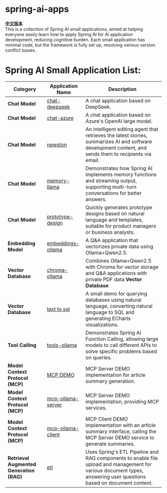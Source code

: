 # spring-ai-apps
**[中文版本](./README-zh.md)**  
This is a collection of Spring AI small applications, aimed at helping everyone easily learn how to apply Spring AI for AI application development, reducing cognitive burden. Each small application has minimal code, but the framework is fully set up, resolving various version conflict issues.
# Spring AI Small Application List:
| Category             | Application Name               | Description                                                                                   |
|---------------------|-------------------------------|-----------------------------------------------------------------------------------------------|
| **Chat Model**      | [chat-deepseek](chat-deepseek)    | A chat application based on DeepSeek.                                                         |
| **Chat Model**      | [chat-azure](chat-azure)          | A chat application based on Azure's OpenAI large model.                                       |
| **Chat Model**      | [newston](newston)                | An intelligent editing agent that retrieves the latest stories, summarizes AI and software development content, and sends them to recipients via email. |
| **Chat Model**      | [memory-llama](memory-llama)      | Demonstrates how Spring AI implements memory functions and streaming output, supporting multi-turn conversations for better answers. |
| **Chat Model**      | [prototype-design](prototype-design) | Quickly generates prototype designs based on natural language and templates, suitable for product managers or business analysts. |
| **Embedding Model** | [embeddings-ollama](embeddings-ollama) | A Q&A application that vectorizes private data using Ollama+Qwen2.5.                          |
| **Vector Database** | [chroma-ollama](chroma-ollama)    | Combines Ollama+Qwen2.5 with Chroma for vector storage and Q&A applications with private PDF data **Vector Database** | [neo4j-ollama](neo4j-ollama) | A GraphRAG example using Neo4j as a graph data store to form a knowledge graph, enhancing the Q&A capabilities of large models. |
| **Vector Database** | [text to sql](text-to-sql)        | A small demo for querying databases using natural language, converting natural language to SQL and generating ECharts visualizations. |
| **Tool Calling**    | [tools-ollama](tools-ollama)      | Demonstrates Spring AI Function Calling, allowing large models to call different APIs to solve specific problems based on queries. |
| **Model Context Protocol (MCP)** | [MCP DEMO](mcp-ollama) | MCP Server DEMO implementation for article summary generation.                                 |
| **Model Context Protocol (MCP)** | [mcp-ollama-server](mcp-ollama/mcp-ollama-server) | MCP Server DEMO implementation, providing MCP services.                                        |
| **Model Context Protocol (MCP)** | [mcp-ollama-client](mcp-ollama/mcp-ollama-client) | MCP Client DEMO implementation with an article summary interface, calling the MCP Server DEMO service to generate summaries. |
| **Retrieval Augmented Generation (RAG)** | [etl](etl) | Uses Spring's ETL Pipeline and RAG components to enable file upload and management for various document types, answering user questions based on document content. |

